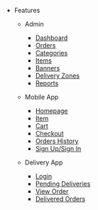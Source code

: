 <!-- - Getting started
  - [Welcome](/) -->

- Features
  - Admin
    - [Dashboard](dashboard.md)
    - [Orders](orders.md)
    - [Categories](categories.md)
    - [Items](items.md)
    - [Banners](banners.md)
    - [Delivery Zones](delivery_zones.md)
    - [Reports](reports.md)

  - Mobile App
    - [Homepage](app/homepage.md)
    - [Item](app/item.md)
    - [Cart](app/cart.md)
    - [Checkout](app/checkout.md)
    - [Orders History](app/orders_history.md)
    - [Sign Up/Sign In](app/sign_in_up.md)

  - Delivery App
    - [Login](delivery/login)
    - [Pending Deliveries](delivery/delivery)
    - [View Order](delivery/view_order)
    - [Delivered Orders](delivery/delivered)
